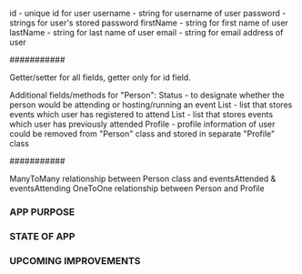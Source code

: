 id - unique id for user
username - string for username of user
password - strings for user's stored password 
firstName - string for first name of user
lastName - string for last name of user
email - string for email address of user

###########

Getter/setter for all fields, getter only for id field.

Additional fields/methods for "Person":
Status - to designate whether the person would be attending or hosting/running an event
List<eventsAttending> - list that stores events which user has registered to attend
List<eventsAttended> - list that stores events which user has previously attended
Profile - profile information of user could be removed from "Person" class and stored in separate "Profile" class 

###########

ManyToMany relationship between Person class and eventsAttended & eventsAttending
OneToOne relationship between Person and Profile



### APP PURPOSE ###

### STATE OF APP ###

### UPCOMING IMPROVEMENTS ###
